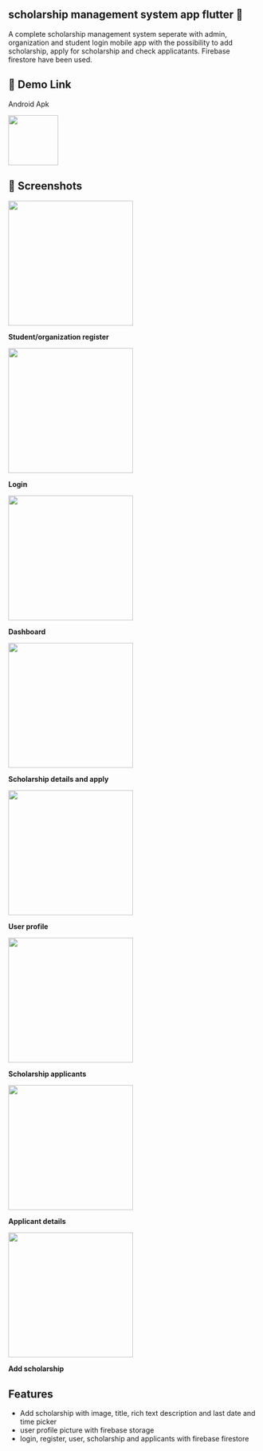 
## scholarship management system app flutter 👋
A complete scholarship management system seperate with admin, organization and student login mobile app with the possibility to add scholarship, apply for scholarship and check applicatants. Firebase firestore have been used.
## 🔗 Demo Link

Android Apk

<a href="https://github.com/madash004/scholarship-management-system-flutter/blob/main/apk/app-release.apk?raw=true"><img src="https://www.yt3dl.net/images/apk-download-badge.png" style="height:100px;"></a>
## 📸 Screenshots

<img src="https://raw.githubusercontent.com/jayaanandabalaji/scholarship-management-system-flutter/main/screenshots/flutter%20scholarship%20screenshot%201.png" width="250" >

**Student/organization register**

<img src="https://raw.githubusercontent.com/jayaanandabalaji/scholarship-management-system-flutter/main/screenshots/flutter%20scholarship%20screenshot%202.png" width="250" >

**Login**

<img src="https://raw.githubusercontent.com/jayaanandabalaji/scholarship-management-system-flutter/main/screenshots/flutter%20scholarship%20screenshot%203.png" width="250" >

**Dashboard**

<img src="https://raw.githubusercontent.com/jayaanandabalaji/scholarship-management-system-flutter/main/screenshots/flutter%20scholarship%20screenshot%204.png" width="250" >

**Scholarship details and apply**

<img src="https://raw.githubusercontent.com/jayaanandabalaji/scholarship-management-system-flutter/main/screenshots/flutter%20scholarship%20screenshot%205.png" width="250" >

**User profile**

<img src="https://raw.githubusercontent.com/jayaanandabalaji/scholarship-management-system-flutter/main/screenshots/flutter%20scholarship%20screenshot%206.png" width="250" >

**Scholarship applicants**

<img src="https://raw.githubusercontent.com/jayaanandabalaji/scholarship-management-system-flutter/main/screenshots/flutter%20scholarship%20screenshot%207.png" width="250" >

**Applicant details**

<img src="https://raw.githubusercontent.com/jayaanandabalaji/scholarship-management-system-flutter/main/screenshots/flutter%20scholarship%20screenshot%208.png" width="250" >

**Add scholarship**

## Features
- Add scholarship with image, title, rich text description and last date and time picker
- user profile picture with firebase storage
- login, register, user, scholarship and applicants with firebase firestore

